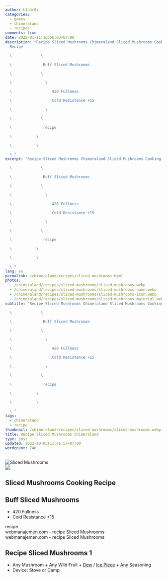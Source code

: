 ```yaml
---
author: L3n4r0x
categories:
  - games
  - chimeraland
  - recipes
comments: true
date: 2022-01-11T10:56:03+07:00
description: "Recipe Sliced Mushrooms Chimeraland Sliced Mushrooms Cooking
  Recipe

  \             \ 

  \              Buff Sliced Mushrooms

  \             \ 

  \               \ 

  \                  420 Fullness

  \                  Cold Resistance +15

  \               \ 

  \             \ 

  \              recipe

  \           \ 

  \           \ 

  \ "
excerpt: "Recipe Sliced Mushrooms Chimeraland Sliced Mushrooms Cooking Recipe

  \             \ 

  \              Buff Sliced Mushrooms

  \             \ 

  \               \ 

  \                  420 Fullness

  \                  Cold Resistance +15

  \               \ 

  \             \ 

  \              recipe

  \           \ 

  \           \ 

  \ "
lang: en
permalink: /chimeraland/recipes/sliced-mushrooms.html
photos:
  - /chimeraland/recipes/sliced-mushrooms/sliced-mushrooms.webp
  - /chimeraland/recipes/sliced-mushrooms/sliced-mushrooms-name.webp
  - /chimeraland/recipes/sliced-mushrooms/sliced-mushrooms-icon.webp
  - /chimeraland/recipes/sliced-mushrooms/sliced-mushrooms-material.webp
subtitle: "Recipe Sliced Mushrooms Chimeraland Sliced Mushrooms Cooking Recipe

  \             \ 

  \              Buff Sliced Mushrooms

  \             \ 

  \               \ 

  \                  420 Fullness

  \                  Cold Resistance +15

  \               \ 

  \             \ 

  \              recipe

  \           \ 

  \           \ 

  \ "
tags:
  - chimeraland
  - recipe
thumbnail: /chimeraland/recipes/sliced-mushrooms/sliced-mushrooms.webp
title: Recipe Sliced Mushrooms Chimeraland
type: post
updated: 2022-10-05T11:46:57+07:00
wordcount: 740
---
```


<link
  rel="stylesheet"
  href="https://rawcdn.githack.com/dimaslanjaka/Web-Manajemen/870a349/css/bootstrap-5-3-0-alpha3-wrapper.css"
/>
<section id="bootstrap-wrapper">
  <div data-bs-theme="dark">
    <div class="card mb-2">
      <div class="card-body">
        <div class="row g-0">
          <div class="col-sm-4 position-relative mb-2">
            <img
              src="https://www.webmanajemen.com/chimeraland/recipes/sliced-mushrooms/sliced-mushrooms-material.webp"
              class="card-img fit-cover w-100 h-100"
              alt="Sliced Mushrooms"
              data-fancybox="true"
            />
          </div>
          <div class="col-sm-8 mb-2">
            <div class="card-body">
              <div class="d-flex flex-row align-items-center mb-3">
                <img
                  class="d-inline-block me-2"
                  src="https://www.webmanajemen.com/chimeraland/recipes/sliced-mushrooms/sliced-mushrooms-icon.webp"
                  width="auto"
                  height="auto"
                  style="vertical-align: middle"
                />
                <h2 class="fs-5">Sliced Mushrooms Cooking Recipe</h2>
              </div>
              <h2 class="card-title fs-5">Buff Sliced Mushrooms</h2>
              <div class="card-text">
                <ul>
                  <li>420 Fullness</li>
                  <li>Cold Resistance +15</li>
                </ul>
              </div>
              <span class="badge rounded-pill">recipe</span>
            </div>
            <div class="card-footer text-end text-muted mt-auto">
              webmanajemen.com - recipe Sliced Mushrooms
            </div>
          </div>
        </div>
      </div>
      <div class="card-footer text-end text-muted">
        webmanajemen.com - recipe Sliced Mushrooms
      </div>
    </div>
    <div class="row mb-2">
      <div class="col-12 col-lg-6 recipe-item mb-2">
        <div class="card">
          <div class="card-body">
            <h2 class="card-title fs-5">Recipe Sliced Mushrooms 1</h2>
            <div class="card-text">
              <ul>
                <li>
                  Any Mushroom<span> + </span>Any Wild Fruit<span> + </span
                  ><a
                    class="text-decoration-none text-primary"
                    href="/chimeraland/materials/dew.html"
                    >Dew</a
                  ><span> / </span
                  ><a
                    class="text-decoration-none text-primary"
                    href="/chimeraland/materials/ice-piece.html"
                    >Ice Piece</a
                  ><span> + </span>Any Seasoning
                </li>
                <li>Device: Stove or Camp</li>
              </ul>
            </div>
          </div>
        </div>
      </div>
    </div>
  </div>
</section>